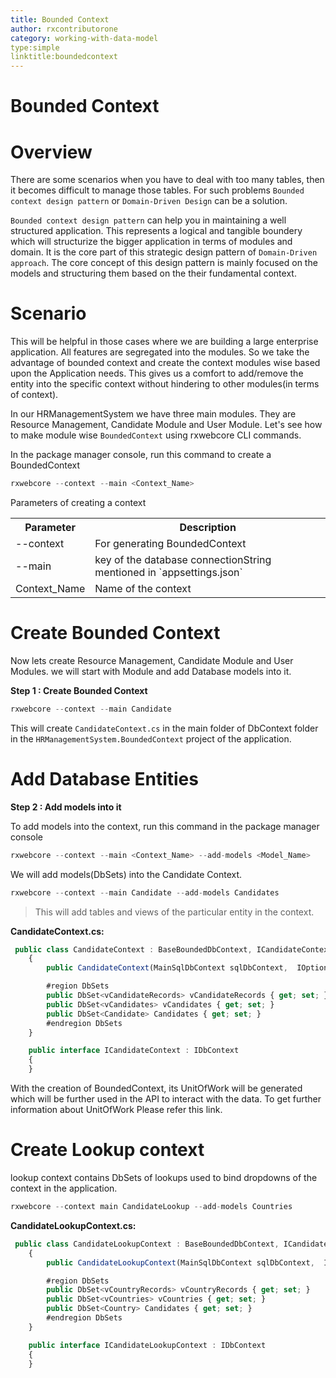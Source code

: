 ```yaml
---
title: Bounded Context
author: rxcontributorone
category: working-with-data-model  
type:simple
linktitle:boundedcontext
---
```

# Bounded Context


# Overview 

There are some scenarios when you have to deal with too many tables, then it becomes difficult to manage those tables. For such problems `Bounded context design pattern` or `Domain-Driven Design` can be a solution.

`Bounded context design pattern` can help you in maintaining a well structured application. This represents a logical and tangible boundery which will structurize the bigger application in terms of modules and domain. It is the core part of this strategic design pattern of `Domain-Driven approach`. The core concept of this design pattern is mainly focused on the models and structuring them based on the their fundamental context. 

# Scenario
This will be helpful in those cases where we are building a large enterprise application. All features are segregated into the modules. So we take the advantage of bounded context and create the context modules wise based upon the Application needs. This gives us a comfort to add/remove the entity into the specific context without hindering to other modules(in terms of context).

In our HRManagementSystem we have three main modules. They are Resource Management, Candidate Module and User Module. Let's see how to make module wise `BoundedContext` using rxwebcore CLI commands.

In the package manager console, run this command to create a BoundedContext

````js
rxwebcore --context --main <Context_Name>
````

Parameters of creating a context 

<table class="table table-bordered table-striped">
<tr><th>Parameter</th><th>Description</th></tr>
<tr><td>--context</td><td>For generating BoundedContext</td></tr>
<tr><td>--main</td><td>key of the database connectionString mentioned in `appsettings.json`</td></tr>
<tr><td>Context_Name</td><td>Name of the context</td></tr>
</table>

# Create Bounded Context

Now lets create Resource Management, Candidate Module and User Modules. we will start with  Module and add Database models into it.

**Step 1 : Create Bounded Context**

````js
rxwebcore --context --main Candidate
````

This will create `CandidateContext.cs` in the main folder of DbContext folder in the `HRManagementSystem.BoundedContext` project of the application. 

# Add Database Entities

**Step 2 : Add models into it**

To add models into the context, run this command in the package manager console

````js
rxwebcore --context --main <Context_Name> --add-models <Model_Name>
````

We will add models(DbSets) into the Candidate Context.

````js
rxwebcore --context --main Candidate --add-models Candidates
````

> This will add tables and views of the particular entity in the context.

**CandidateContext.cs:** 
````js
 public class CandidateContext : BaseBoundedDbContext, ICandidateContext
    {
        public CandidateContext(MainSqlDbContext sqlDbContext,  IOptions<DatabaseConfig> databaseConfig, IHttpContextAccessor contextAccessor,TenantDbConnectionInfo tenantDbConnection): base(sqlDbContext, databaseConfig.Value, contextAccessor,tenantDbConnection){ }

        #region DbSets
        public DbSet<vCandidateRecords> vCandidateRecords { get; set; }
        public DbSet<vCandidates> vCandidates { get; set; }
        public DbSet<Candidate> Candidates { get; set; }
        #endregion DbSets
    }

    public interface ICandidateContext : IDbContext
    {
    }
```` 

With the creation of BoundedContext, its UnitOfWork will be generated which will be further used in the API to interact with the data. To get further information about UnitOfWork Please refer this link.

# Create Lookup context
lookup context contains DbSets of lookups used to bind dropdowns of the context in the application. 

```js
rxwebcore --context main CandidateLookup --add-models Countries
```

**CandidateLookupContext.cs:** 
````js
 public class CandidateLookupContext : BaseBoundedDbContext, ICandidateLookupContext
    {
        public CandidateLookupContext(MainSqlDbContext sqlDbContext,  IOptions<DatabaseConfig> databaseConfig, IHttpContextAccessor contextAccessor,TenantDbConnectionInfo tenantDbConnection): base(sqlDbContext, databaseConfig.Value, contextAccessor,tenantDbConnection){ }

        #region DbSets
        public DbSet<vCountryRecords> vCountryRecords { get; set; }
        public DbSet<vCountries> vCountries { get; set; }
        public DbSet<Country> Candidates { get; set; }
        #endregion DbSets
    }

    public interface ICandidateLookupContext : IDbContext
    {
    }
```` 
